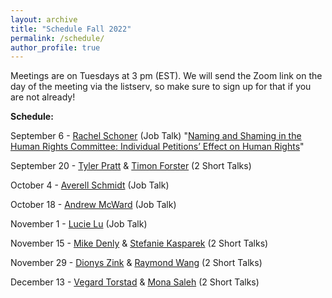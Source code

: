 ```yaml
---
layout: archive
title: "Schedule Fall 2022"
permalink: /schedule/
author_profile: true
---
```

Meetings are on Tuesdays at 3 pm (EST). We will send the Zoom link on the day of the meeting via the listserv, so make sure to sign up for that if you are not already!

**Schedule:**

September 6 - [Rachel Schoner](https://sites.google.com/view/racheljschoner/) (Job Talk)
"[Naming and Shaming in the Human Rights Committee: Individual Petitions’ Effect on Human Rights](https://io-workshop.github.io/files/Schoner_JMP.pdf)"

September 20 - [Tyler Pratt](https://www.tylerbpratt.com/) & [Timon Forster](http://www.timonforster.net/) (2 Short Talks)

October 4 - [Averell Schmidt](https://www.averellschmidt.org/) (Job Talk)

October 18 - [Andrew McWard](https://www.andrewmcward.com/) (Job Talk)

November 1 - [Lucie Lu](https://lucielu.net/) (Job Talk)

November 15 - [Mike Denly](https://mikedenly.com/) & [Stefanie Kasparek](https://stefaniekasparek.com/) (2 Short Talks)

November 29 - [Dionys Zink](https://www.en.gsi.uni-muenchen.de/people/academic/dionys-zink/index.html) & [Raymond Wang](https://polisci.mit.edu/people/raymond-wang) (2 Short Talks)

December 13 - [Vegard Torstad](https://me.eui.eu/vegard-torstad/) & [Mona Saleh](https://www.giga-hamburg.de/en/the-giga/team/saleh-mona) (2 Short Talks)
<!-- Meetings are scheduled on Mondays at noon US eastern time, unless otherwise noted. The Zoom address will be made available to participants ahead of each meeting. -->



<!-- **February 7th: Ebad Ebadi (GWU), "*Adapting to Sanctions: Evidence from Firm Response and Market Reallocation in Iran.*"**
<br />
*Moderator:* Oriana Montti (Brandeis). -->

